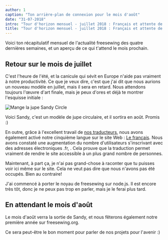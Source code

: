 ```yaml
---
author: 1
caption: "Ton arrière-plan de connexion pour le mois d'août"
date: "31-07-2018"
intro: "Tour d'horizon mensuel - juillet 2018 : Français et attente de Sandy"
title: "Tour d'horizon mensuel - juillet 2018 : Français et attente de Sandy"
---
```


Voici ton récapitulatif mensuel de l'actualité freesewing des quatre dernières semaines, et un aperçu de ce qui t'attend le mois prochain.

## Retour sur le mois de juillet

C'est l'heure de l'été, et la canicule qui sévit en Europe n'aide pas vraiment à notre productivité. Ce que je veux dire, c'est que j'ai dit que nous aurions un nouveau modèle en juillet, mais il sera en retard. Nous attendons toujours l'œuvre d'art finale, mais je peux d'ores et déjà te montrer l'esquisse initiale :

![Mange la jupe Sandy Circle](https://posts.freesewing.org/uploads/schets_bb8fb5c30a.png)

Voici Sandy, c'est un modèle de jupe circulaire, et il sortira en août. Promis :)

En outre, grâce à l'excellent travail de [nos traducteurs](/i18n/), nous avons également activé notre cinquième langue sur le site Web : [Le français](/fr). Nous avons constaté une augmentation du nombre d'utilisateurs s'inscrivant avec des adresses électroniques .fr, . Cela prouve que la traduction permet vraiment de rendre le site accessible à un plus grand nombre de personnes.

Maintenant, à part ça, je n'ai pas grand-chose à raconter que tu puisses voir ici même sur le site. Cela ne veut pas dire que nous n'avons pas été occupés. Bien au contraire!

J'ai commencé à porter le noyau de freesewing sur node.js. Il est encore très tôt, donc je ne peux pas trop en parler, mais je le ferai plus tard.

## En attendant le mois d'août

Le mois d'août verra la sortie de Sandy, et nous fêterons également notre première année sur freesewing.org.

Ce sera peut-être le bon moment pour parler de nos projets pour l'avenir :)


